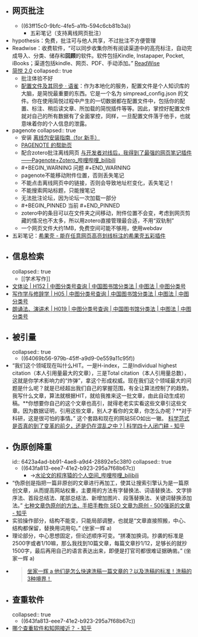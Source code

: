 - ## 网页批注
	- ((63ff15c0-9bfc-4fe5-a1fb-594c6cb81b3a))
		- 五彩笔记（支持离线网页批注）
- hypothesis：免费，批注可与他人共享，不过批注不方便管理
- Readwise：收费软件，“可以同步收集你所有阅读渠道中的高亮标注，自动完成导入、分类、储存和**回顾**的软件。软件包括Kindle, Instapaper, Pocket, iBooks；渠道包括kindle、网页、PDF、手动添加。” [ReadWise](https://sspai.com/post/63243)
- [简悦 2.0](https://sspai.com/post/61996)
  collapsed:: true
	- 批注体验不好
	- [配置文件及其同步 · 语雀](https://www.yuque.com/kenshin/simpread/ebwu7g)：作为本地化的服务，配置文件是个人知识库的大脑，是简悦最重要的东西。它是一个名为 simpread_config.json 的文件。你在使用简悦过程中产生的一切数据都在配置文件中，包括你的配置、标注、稍后读文章、所加载的简悦插件等等。因此，掌控好配置文件就对自己的所有数据有了全面掌控，同样，一旦配置文件落于他手，也就意味着你的个人信息的泄露。
- pagenote
  collapsed:: true
	- 安装 [离线包安装指南（for 新手）](https://page-note.notion.site/for-b5fe205baff74f14a46614fe2ba29caa)
	- [PAGENOTE 的帮助页](https://page-note.notion.site/page-note/PAGENOTE-cfd9af87021049349e0420bc708c4206)
	- 配合zotero批注离线网页 [与开发者对线后，我得到了最强的网页笔记插件——Pagenote+Zotero_哔哩哔哩_bilibili](https://www.bilibili.com/video/BV1rP4y1h7DB?spm_id_from=333.999.0.0)
	- #+BEGIN_WARNING
	  问题
	  #+END_WARNING
	- pagenote不能移动附件位置，否则丢失笔记
	- 不能点击离线网页中的链接，否则会导致地址栏变化，丢失笔记！
	- 不能搜索网站标题，只能搜笔记
	- 无法批注论坛，因为论坛一次加载一部分
	- #+BEGIN_PINNED
	  当前
	  #+END_PINNED
	- zotero中的条目可以在文件夹之间移动，附件位置不会变，考虑到网页剪藏的情况也不太多，所以用zotero直接管理最合适，不用“双轨制”
	- 一个网页文件大约1MB，免费空间可能不够用，使用webdav
- 五彩笔记：[希果壳 - 能在任意网页高亮划线标注的希果壳五彩插件](https://www.dotalk.cn/product/wucai)
- ## 信息检索
  collapsed:: true
	- [[学术写作]]
- [文体论 | H152 | 中图分类号查询 | 中国图书馆分类法 | 中图法 | 中图分类号](https://www.clcindex.com/category/H152/)
- [写作学与修辞学 | H05 | 中图分类号查询 | 中国图书馆分类法 | 中图法 | 中图分类号](https://www.clcindex.com/category/H05/)
- [朗诵法、演讲术 | H019 | 中图分类号查询 | 中国图书馆分类法 | 中图法 | 中图分类号](https://www.clcindex.com/category/H019/)
- ## 被引量
  collapsed:: true
	- ((64069b56-979b-45ff-a9d9-0e559a11c95f))
- “我们这个领域现在叫什么HIT。一是H-index，二是Individual highest citation（本人引用量最大的文章），三是Total citation（本人引用量总数），这就是你学术影响力的“炸弹”，拿这个形成权威。现在我们这个领域最大的问题是什么呢？就是已经超出我们自己的掌握范围，有全让算法控制了的趋势。我写什么文章，算法就根据HIT，就给我推来这一批文章，由此自动生成初稿。**你想要你自己的这个文章也高引，就得老老实实看这些文章引这些文章。因为数据证明，引用这些文章，别人才看你的文章，你怎么办呢？**对于科研，这是很可怕的事情。” 这个套路和现在的网站SEO如出一辙。 [科学范式是否真的到了变革的前夕，还是仍在混乱之中？| 科学四十人闭门耕 - 知乎](https://zhuanlan.zhihu.com/p/578904119?utm_campaign=&utm_medium=social&utm_oi=903663640190803968&utm_psn=1572615805585526784&utm_source=cn.ticktick.task)
- ## 伪原创降重
  id:: 6423a4ad-bb91-4ae8-a9d4-28892e5c38f0
  collapsed:: true
	- ((643fa813-eee7-41e2-b923-295a7f68b67c))
		- ->[水论文的程序猿的个人空间_哔哩哔哩_bilibili](https://space.bilibili.com/383551518/channel/collectiondetail?sid=1241049)
- “伪原创是指把一篇非原创的文章进行再加工，使其让搜索引擎认为是一篇原创文章，从而提高网站权重，主要用的方法有字替换法、词语替换法、文字排序法、首段总结法、尾部总结法、新增加图片、段落替换法、关键词替换添加法。” [七种文章伪原创的方法，手把手教你 SEO 文章为原创 - 500强哥的文章 - 知乎](https://zhuanlan.zhihu.com/p/125758339)
- 实验操作部分，结构不能变，只能局部调整，也就是“文章直接照搬，中心、结构都保留，替换用词用句。” (坐家一辉 a)
- 理论部分，中心思想固定，但论述顺序可变。“拼凑加换词。抄袭的标准是2500字或者1/10嘛，那么我找到10篇文章，每篇文章抄1/12，足够长的就抄1500字，最后再用自己的语言表达出来，即便是打官司都很难证据确凿。” (坐家一辉 a)
- > [坐家一辉 a 他们是怎么快速洗稿一篇文章的？以及洗稿的标准！洗稿的3种境界！](https://zhuanlan.zhihu.com/p/79302920)
- ## 查重软件
  collapsed:: true
	- ((643fa813-eee7-41e2-b923-295a7f68b67c))
- [哪个查重软件和知网接近？ - 知乎](https://www.zhihu.com/question/394969149/answer/2512080747)